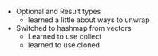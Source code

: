 - Optional and Result types
	- learned a little about ways to unwrap
- Switched to hashmap from vectors 
	- Learned to use collect
	- learned to use cloned
